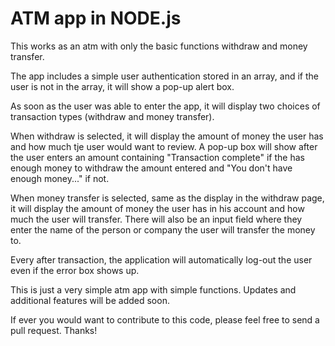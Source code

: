 # ATM app in NODE.js

This works as an atm with only the basic functions withdraw and money transfer.

The app includes a simple user authentication stored in an array, and if the user is not in the array, it will show a pop-up alert box.

As soon as the user was able to enter the app, it will display two choices of transaction types (withdraw and money transfer).

When withdraw is selected, it will display the amount of money the user has and how much tje user would want to review. A pop-up box will show after the user enters an amount containing "Transaction complete" if the has enough money to withdraw the amount entered and "You don't have enough money..." if not. 

When money transfer is selected, same as the display in the withdraw page, it will display the amount of money the user has in his account and how much the user will transfer. There will also be an input field where they enter the name of the person or company the user will transfer the money to.

Every after transaction, the application will automatically log-out the user even if the error box shows up.

This is just a very simple atm app with simple functions. Updates and additional features will be added soon.

If ever you would want to contribute to this code, please feel free to send a pull request. Thanks!
